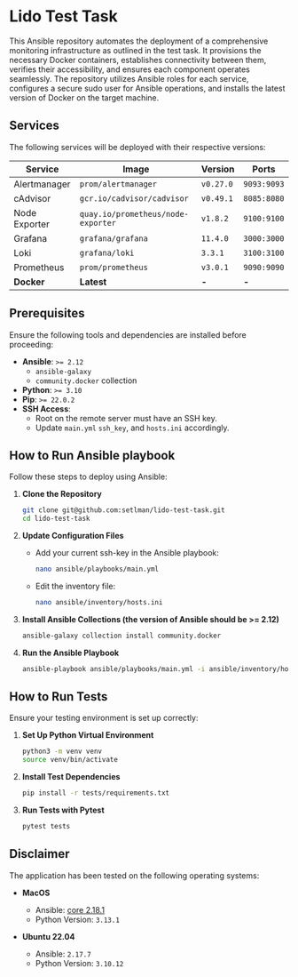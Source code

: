 # Lido Test Task

This Ansible repository automates the deployment of a comprehensive monitoring infrastructure as outlined in the test task. It provisions the necessary Docker containers, establishes connectivity between them, verifies their accessibility, and ensures each component operates seamlessly. The repository utilizes Ansible roles for each service, configures a secure sudo user for Ansible operations, and installs the latest version of Docker on the target machine.

## Services

The following services will be deployed with their respective versions:

| Service          | Image                                    | Version  | Ports                                 |
|------------------|------------------------------------------|----------|---------------------------------------|
| Alertmanager     | `prom/alertmanager`                      | `v0.27.0`| `9093:9093`                           |
| cAdvisor         | `gcr.io/cadvisor/cadvisor`               | `v0.49.1`| `8085:8080`                           |
| Node Exporter    | `quay.io/prometheus/node-exporter`        | `v1.8.2` | `9100:9100`                           |
| Grafana          | `grafana/grafana`                         | `11.4.0` | `3000:3000`                           |
| Loki             | `grafana/loki`                            | `3.3.1`  | `3100:3100`                           |
| Prometheus       | `prom/prometheus`                         | `v3.0.1` | `9090:9090`                           |
| **Docker**       | **Latest**                                | **-**    | **-**  

## Prerequisites

Ensure the following tools and dependencies are installed before proceeding:

- **Ansible**: `>= 2.12`
  - `ansible-galaxy`
  - `community.docker` collection
- **Python**: `>= 3.10`
- **Pip**: `>= 22.0.2`
- **SSH Access**:
  - Root on the remote server must have an SSH key.
  - Update `main.yml` `ssh_key`, and `hosts.ini` accordingly.

## How to Run Ansible playbook

Follow these steps to deploy using Ansible:

1. **Clone the Repository**

    ```bash
    git clone git@github.com:setlman/lido-test-task.git
    cd lido-test-task
    ```

2. **Update Configuration Files**

    - Add your current ssh-key in the Ansible playbook:

      ```bash
      nano ansible/playbooks/main.yml
      ```

    - Edit the inventory file:

      ```bash
      nano ansible/inventory/hosts.ini
      ```

3. **Install Ansible Collections (the version of Ansible should be >= 2.12)**

    ```bash
    ansible-galaxy collection install community.docker
    ```

4. **Run the Ansible Playbook**

    ```bash
    ansible-playbook ansible/playbooks/main.yml -i ansible/inventory/hosts.ini
    ```

## How to Run Tests

Ensure your testing environment is set up correctly:

1. **Set Up Python Virtual Environment**

    ```bash
    python3 -m venv venv
    source venv/bin/activate
    ```

2. **Install Test Dependencies**

    ```bash
    pip install -r tests/requirements.txt
    ```

3. **Run Tests with Pytest**

    ```bash
    pytest tests
    ```

## Disclaimer

The application has been tested on the following operating systems:

- **MacOS**
  - Ansible: [core 2.18.1](https://docs.ansible.com/ansible/latest/installation_guide/intro_installation.html)
  - Python Version: `3.13.1`

- **Ubuntu 22.04**
  - Ansible: `2.17.7`
  - Python Version: `3.10.12`


